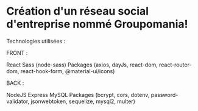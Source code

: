 # Création d'un réseau social d'entreprise nommé Groupomania!

Technologies utilisées :

FRONT :

React Sass (node-sass) Packages (axios, dayJs, react-dom, react-router-dom, react-hook-form, @material-ui/icons)

BACK :

NodeJS Express MySQL Packages (bcrypt, cors, dotenv, password-validator, jsonwebtoken, sequelize, mysql2, multer)
